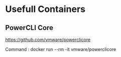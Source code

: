 # Usefull Containers

## PowerCLI Core
https://github.com/vmware/powerclicore

Command : docker run --rm -it vmware/powerclicore
